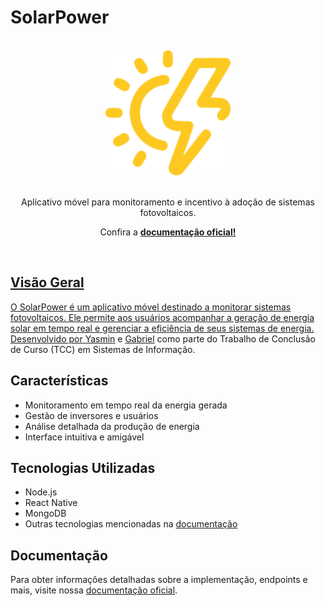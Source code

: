 # SolarPower

<div align="center">
  <br/>
  <img src="docs/static/img/logo.png" width="200" />
  <br/>
  <br/>
  <p>
    Aplicativo móvel para monitoramento e incentivo à adoção de sistemas fotovoltaicos.
  </p>
  <p>Confira a <a href="https://optimalbits.github.io/bull/"><strong>documentação  oficial! </strong></p>
  <br/>
</div>

## Visão Geral

O SolarPower é um aplicativo móvel destinado a monitorar sistemas fotovoltaicos. Ele permite aos usuários acompanhar a geração de energia solar em tempo real e gerenciar a eficiência de seus sistemas de energia. Desenvolvido por [Yasmin](https://github.com/YasminCastro) e [Gabriel](https://github.com/gabrielmarqso) como parte do Trabalho de Conclusão de Curso (TCC) em Sistemas de Informação.

## Características

- Monitoramento em tempo real da energia gerada
- Gestão de inversores e usuários
- Análise detalhada da produção de energia
- Interface intuitiva e amigável

## Tecnologias Utilizadas

- Node.js
- React Native
- MongoDB
- Outras tecnologias mencionadas na [documentação](https://solar-power.vercel.app/)

## Documentação

Para obter informações detalhadas sobre a implementação, endpoints e mais, visite nossa [documentação oficial](https://solar-power.vercel.app/).
